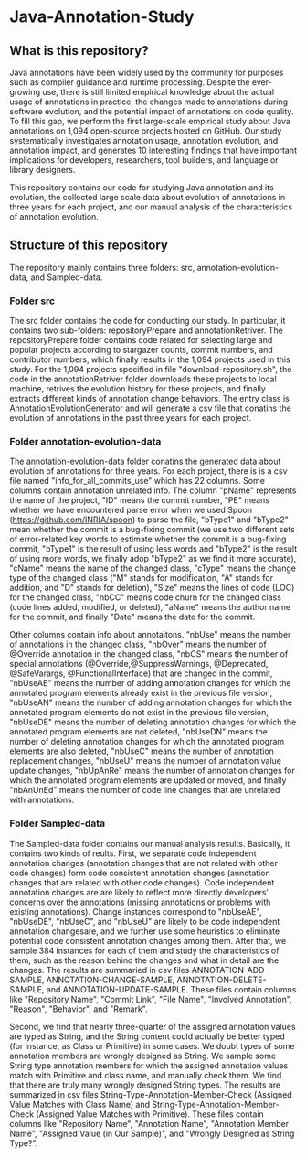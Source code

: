 # Java-Annotation-Study

## What is this repository? 

Java annotations have been widely used by the community for purposes such as compiler guidance and runtime processing. Despite the
ever-growing use, there is still limited empirical knowledge about the actual usage of annotations in practice, the changes made to 
annotations during software evolution, and the potential impact of annotations on code quality. To fill this gap, we perform the first
large-scale empirical study about Java annotations on 1,094 open-source projects hosted on GitHub. Our study systematically 
investigates annotation usage, annotation evolution, and annotation impact, and generates 10 interesting findings that have important 
implications for developers, researchers, tool builders, and language or library designers. 

This repository contains our code for studying Java annotation and its evolution, the collected large scale data about evolution of
annotations in three years for each project, and our manual analysis of the characteristics of annotation evolution.  

## Structure of this repository

The repository mainly contains three folders: src, annotation-evolution-data, and Sampled-data.

### Folder src
The src folder contains the code for conducting our study. In particular, it contains two sub-folders: repositoryPrepare and annotationRetriver.
The repositoryPrepare folder contains code related for selecting large and popular projects according to stargazer counts, commit numbers,
and contributor numbers, which finally results in the 1,094 projects used in this study. For the 1,094 projects specified in file
"download-repository.sh", the code in the annotationRetriver folder downloads these projects to local machine, retrives the evolution 
history for these projects, and finally extracts different kinds of annotation change behaviors. The entry class is AnnotationEvolutionGenerator 
and will generate a csv file that conatins the evolution of annotations in the past three years for each project. 

### Folder annotation-evolution-data
The annotation-evolution-data folder conatins the generated data about evolution of annotations for three years. For each project, there is 
is a csv file named "info_for_all_commits_use" which has 22 columns. Some columns contain annotation unrelated info. The column "pName" represents the name of the project, "ID" means the 
commit number, "PE" means whether we have encountered parse error when we used Spoon (https://github.com/INRIA/spoon) to parse the file, 
"bType1" and "bType2" mean whether the commit is a bug-fixing commit (we use two different sets of error-related key words to estimate 
whether the commit is a bug-fixing commit, "bType1" is the result of using less words and "bType2" is the result of using more words, we 
finally adop "bType2" as we find it more accurate), "cName" means the name of the changed class, "cType" means the change type of the changed
class ("M" stands for modification, "A" stands for addition, and "D" stands for deletion), "Size" means the lines of code (LOC) for the
changed class, "nbCC" means code churn for the changed class (code lines added, modified, or deleted), "aName" means the author name for
the commit, and finally "Date" means the date for the commit. 

Other columns contain info about annotaitons. "nbUse" means the number of annotations in the changed class, "nbOver" means the number of 
@Override annotation in the changed class, "nbCS" means the number of special annotations (@Override,@SuppressWarnings, @Deprecated, @SafeVarargs, 
@FunctionalInterface) that are changed in the commit, "nbUseAE" means the number of adding annotation changes for which the annotated program 
elements already exist in the previous file version, "nbUseAN" means the number of adding annotation changes for which the annotated program elements 
do not exist in the previous file version, "nbUseDE" means the number of deleting annotation changes for which the annotated program elements are not
deleted, "nbUseDN" means the number of deleting annotation changes for which the annotated program elements are also deleted, "nbUseC" means the number
of annotation replacement changes, "nbUseU" means the number of annotation value update changes, "nbUpAnRe" means the number of annotation changes for
which the annotated program elements are updated or moved, and finally "nbAnUnEd" means the number of code line changes that are 
unrelated with annotations.

### Folder Sampled-data
The Sampled-data folder contains our manual analysis results. Basically, it contains two kinds of reults. First, we separate code independent 
annotation changes (annotation changes that are not related with other code changes) form code consistent annotation changes (annotation
changes that are related with other code changes). Code independent annotation changes are are likely to reflect more directly developers’ concerns 
over the annotations (missing annotations or problems with existing annotations). Change instances correspond to "nbUseAE", "nbUseDE", "nbUseC",
and "nbUseU" are likely to be code independent annotation changesare, and we further use some heuristics to eliminate potential code consistent 
annotation changes among them. After that, we sample 384 instances for each of them and study the characteristics of them, such as the reason
behind the changes and what in detail are the changes. The results are summaried in csv files ANNOTATION-ADD-SAMPLE, ANNOTATION-CHANGE-SAMPLE,
ANNOTATION-DELETE-SAMPLE, and ANNOTATION-UPDATE-SAMPLE. These files contain columns like "Repository Name", "Commit Link", "File Name",
"Involved Annotation", "Reason", "Behavior", and "Remark". 

Second, we find that nearly three-quarter of the assigned annotation values are typed as
String, and the String content could actually be better typed (for instance, as Class or Primitive) in some cases. We doubt types of some 
annotation members are wrongly designed as String. We sample some String type annotation members for which the assigned annotation values match
with Primitive and class name, and manually check them. We find that there are truly many wrongly designed String types. The results are
summarized in csv files String-Type-Annotation-Member-Check (Assigned Value Matches with Class Name) and String-Type-Annotation-Member-Check
(Assigned Value Matches with Primitive). These files contain columns like "Repository Name", "Annotation Name", "Annotation Member Name", 
"Assigned Value (in Our Sample)", and "Wrongly Designed as String Type?".


